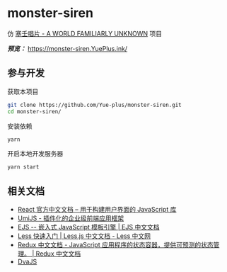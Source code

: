 # monster-siren

仿 [塞壬唱片 - A WORLD FAMILIARLY UNKNOWN](https://monster-siren.hypergryph.com/) 项目

***预览：*** <https://monster-siren.YuePlus.ink/>

## 参与开发

获取本项目

```bash
git clone https://github.com/Yue-plus/monster-siren.git
cd monster-siren/
```

安装依赖

```bash
yarn
```

开启本地开发服务器

```bash
yarn start
```

## 相关文档

- [React 官方中文文档 – 用于构建用户界面的 JavaScript 库](https://zh-hans.reactjs.org/)
- [UmiJS - 插件化的企业级前端应用框架](https://umijs.org/zh-CN/docs)
- [EJS -- 嵌入式 JavaScript 模板引擎 | EJS 中文文档](https://ejs.bootcss.com/#docs)
- [Less 快速入门 | Less.js 中文文档 - Less 中文网](https://less.bootcss.com/#%E6%A6%82%E8%A7%88)
- [Redux 中文文档 - JavaScript 应用程序的状态容器，提供可预测的状态管理。 | Redux 中文文档](http://cn.redux.js.org/)
- [DvaJS](https://dvajs.com/)
